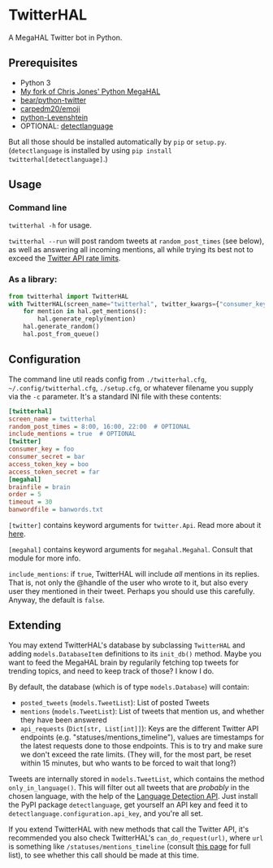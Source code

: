 # TwitterHAL

A MegaHAL Twitter bot in Python.

## Prerequisites

* Python 3
* [My fork of Chris Jones' Python MegaHAL](https://github.com/Eboreg/megahal)
* [bear/python-twitter](https://github.com/bear/python-twitter)
* [carpedm20/emoji](https://github.com/carpedm20/emoji/)
* [python-Levenshtein](https://github.com/ztane/python-Levenshtein)
* OPTIONAL: [detectlanguage](https://github.com/detectlanguage/detectlanguage-python)

But all those should be installed automatically by `pip` or `setup.py`. (`detectlanguage` is installed by using `pip install twitterhal[detectlanguage]`.)

## Usage

### Command line

`twitterhal -h` for usage.

`twitterhal --run` will post random tweets at `random_post_times` (see below), as well as answering all incoming mentions, all while trying its best not to exceed the [Twitter API rate limits](https://developer.twitter.com/en/docs/basics/rate-limits).

### As a library:

```python
from twitterhal import TwitterHAL
with TwitterHAL(screen_name="twitterhal", twitter_kwargs={"consumer_key": "foo", "consumer_secret": "bar"}) as hal:
    for mention in hal.get_mentions():
        hal.generate_reply(mention)
    hal.generate_random()
    hal.post_from_queue()
```

## Configuration

The command line util reads config from `./twitterhal.cfg`, `~/.config/twitterhal.cfg`, `./setup.cfg`, or whatever
filename you supply via the `-c` parameter. It's a standard INI file with these contents:

```ini
[twitterhal]
screen_name = twitterhal
random_post_times = 8:00, 16:00, 22:00  # OPTIONAL
include_mentions = true  # OPTIONAL
[twitter]
consumer_key = foo
consumer_secret = bar
access_token_key = boo
access_token_secret = far
[megahal]
brainfile = brain
order = 5
timeout = 30
banwordfile = banwords.txt
```

`[twitter]` contains keyword arguments for `twitter.Api`. Read more about it [here](https://python-twitter.readthedocs.io/en/latest/twitter.html).

`[megahal]` contains keyword arguments for `megahal.Megahal`. Consult that module for more info.

`include_mentions`: if `true`, TwitterHAL will include _all_ mentions in its replies. That is, not only the @handle of the user who wrote to it, but also every user they mentioned in their tweet. Perhaps you should use this carefully. Anyway, the default is `false`.

## Extending

You may extend TwitterHAL's database by subclassing `TwitterHAL` and adding `models.DatabaseItem` definitions to its `init_db()` method. Maybe you want to feed the MegaHAL brain by regularily fetching top tweets for trending topics, and need to keep track of those? I know I do.

By default, the database (which is of type `models.Database`) will contain:
* `posted_tweets` (`models.TweetList`): List of posted Tweets
* `mentions` (`models.TweetList`): List of tweets that mention us, and whether they have been answered
* `api_requests` (`Dict[str, List[int]]`): Keys are the different Twitter API endpoints (e.g. "statuses/mentions_timeline"), values are timestamps for the latest requests done to those endpoints. This is to try and make sure we don't exceed the rate limits. (They will, for the most part, be reset within 15 minutes, but who wants to be forced to wait that long?)

Tweets are internally stored in `models.TweetList`, which contains the method `only_in_language()`. This will filter out all tweets that are _probably_ in the chosen language, with the help of the [Language Detection API](https://detectlanguage.com/). Just install the PyPI package `detectlanguage`, get yourself an API key and feed it to `detectlanguage.configuration.api_key`, and you're all set.

If you extend TwitterHAL with new methods that call the Twitter API, it's recommended you also check TwitterHAL's `can_do_request(url)`, where `url` is something like `/statuses/mentions_timeline` (consult [this page](https://developer.twitter.com/en/docs/basics/rate-limits) for full list), to see whether this call should be made at this time.
